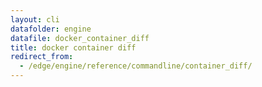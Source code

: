 ```yaml
---
layout: cli
datafolder: engine
datafile: docker_container_diff
title: docker container diff
redirect_from:
  - /edge/engine/reference/commandline/container_diff/
---
```

